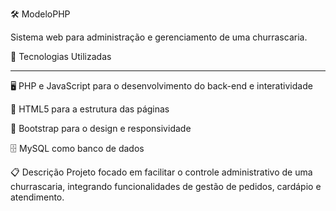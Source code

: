 🛠️ ModeloPHP
<p>Sistema web para administração e gerenciamento de uma churrascaria.</p>
🚀 Tecnologias Utilizadas
<hr>
🖥️ PHP e JavaScript para o desenvolvimento do back-end e interatividade

🧱 HTML5 para a estrutura das páginas

🎨 Bootstrap para o design e responsividade

🗄️ MySQL como banco de dados

📋 Descrição
Projeto focado em facilitar o controle administrativo de uma churrascaria, integrando funcionalidades de gestão de pedidos, cardápio e atendimento.

